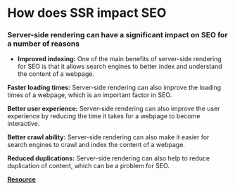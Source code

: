 # How does SSR impact SEO

### Server-side rendering can have a significant impact on SEO for a number of reasons

* **Improved indexing:** One of the main benefits of server-side rendering for SEO is that it allows search engines to better index and understand the content of a webpage.

**Faster loading times:** Server-side rendering can also improve the loading times of a webpage, which is an important factor in SEO.

**Better user experience:** Server-side rendering can also improve the user experience by reducing the time it takes for a webpage to become interactive.

**Better crawl ability:** Server-side rendering can also make it easier for search engines to crawl and index the content of a webpage.

**Reduced duplications:** Server-side rendering can also help to reduce duplication of content, which can be a problem for SEO.

**[Resource](https://marketbrew.ai/server-side-rendering-and-seo-the-ultimate-guide#what-is)**
